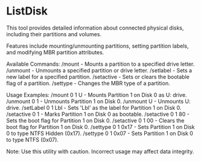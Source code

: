 # ListDisk

 This tool provides detailed information about connected physical disks,
 including their partitions and volumes.

 Features include mounting/unmounting partitions, setting partition labels,
 and modifying MBR partition attributes.

 Available Commands:
   /mount             - Mounts a partition to a specified drive letter.
   /unmount           - Unmounts a specified partition or drive letter.
   /setlabel          - Sets a new label for a specified partition.
   /setactive         - Sets or clears the bootable flag of a partition.
   /settype           - Changes the MBR type of a partition.

 Usage Examples:
   /mount 0 1 U       - Mounts Partition 1 on Disk 0 as U: drive.
   /unmount 0 1       - Unmounts Partition 1 on Disk 0.
   /unmount U         - Unmounts U: drive.
   /setLabel 0 1 Lbl  - Sets 'Lbl' as the label for Partition 1 on Disk 0.
   /setactive 0 1     - Marks Partition 1 on Disk 0 as bootable.
   /setactive 0 1 80  - Sets the boot flag for Partition 1 on Disk 0.
   /setactive 0 1 00  - Clears the boot flag for Partition 1 on Disk 0.
   /settype 0 1 0x17  - Sets Partition 1 on Disk 0 to type NTFS Hidden (0x17).
   /settype 0 1 0x07  - Sets Partition 1 on Disk 0 to type NTFS (0x07).

 Note: Use this utility with caution. Incorrect usage may affect data integrity.


